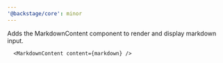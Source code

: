 ```yaml
---
'@backstage/core': minor
---
```


Adds the MarkdownContent component to render and display markdown input.

```
  <MarkdownContent content={markdown} />
```
